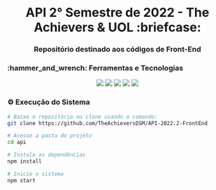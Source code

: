 <br id="inicio">

<h1 align="center">API 2° Semestre de 2022 - The Achievers & UOL :briefcase:</h1>
<h3 align="center">Repositório destinado aos códigos de Front-End</h2>

<span id="techtools">
<h3>:hammer_and_wrench: Ferramentas e Tecnologias</h3>
 
<p align="center">
<img src="https://img.shields.io/badge/Figma-CED4DA?style=for-the-badge&logo=figma&logoColor=F24E1E"/>
<img src="https://img.shields.io/badge/CSS3-CED4DA?style=for-the-badge&logo=css3&logoColor=1572B6"/> 
<img src="https://img.shields.io/badge/JavaScript-CED4DA?style=for-the-badge&logo=javascript&logoColor=F7DF1E"/>  
<img src="https://img.shields.io/badge/TypeScript-CED4DA?style=for-the-badge&logo=typescript&logoColor=007ACC"/> 
<img src="https://img.shields.io/badge/React-CED4DA?style=for-the-badge&logo=react&logoColor=61DAFB"/>
</p>

<span id="execution">
<h3>⚙️ Execução do Sistema</h3>

```bash
# Baixe o repositório ou clone usando o comando:
git clone https://github.com/TheAchieversDSM/API-2022.2-FrontEnd

# Acesse a pasta do projeto
cd api

# Instale as dependências
npm install

# Inicie o sistema
npm start
```
